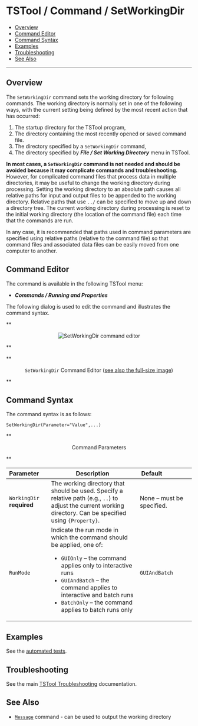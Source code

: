 # TSTool / Command / SetWorkingDir #

*   [Overview](#overview)
*   [Command Editor](#command-editor)
*   [Command Syntax](#command-syntax)
*   [Examples](#examples)
*   [Troubleshooting](#troubleshooting)
*   [See Also](#see-also)

-------------------------

## Overview ##

The `SetWorkingDir` command sets the working directory for following commands.
The working directory is normally set in one of the following ways,
with the current setting being defined by the most recent action that has occurred:

1.  The startup directory for the TSTool program,
2.  The directory containing the most recently opened or saved command file.
3.  The directory specified by a `SetWorkingDir` command,
4.  The directory specified by ***File / Set Working Directory*** menu in TSTool.

**In most cases, a `SetWorkingDir` command is not needed and should be avoided because it may complicate commands and troubleshooting.**
However, for complicated command files that process data in multiple directories,
it may be useful to change the working directory during processing.
Setting the working directory to an absolute path causes all relative paths for
input and output files to be appended to the working directory.
Relative paths that use `../` can be specified to move up and down a directory tree.
The current working directory during processing is reset to the initial working directory
(the location of the command file) each time that the commands are run.

In any case, it is recommended that paths used in command parameters are specified
using relative paths (relative to the command file) so that command files
and associated data files can be easily moved from one computer to another.

## Command Editor ##

The command is available in the following TSTool menu:

*   ***Commands / Running and Properties***

The following dialog is used to edit the command and illustrates the command syntax.

**<p style="text-align: center;">
![SetWorkingDir command editor](SetWorkingDir.png)
</p>**

**<p style="text-align: center;">
`SetWorkingDir` Command Editor (<a href="../SetWorkingDir.png">see also the full-size image</a>)
</p>**

## Command Syntax ##

The command syntax is as follows:

```text
SetWorkingDir(Parameter="Value",...)
```
**<p style="text-align: center;">
Command Parameters
</p>**

|**Parameter**&nbsp;&nbsp;&nbsp;&nbsp; | **Description** | **Default**&nbsp;&nbsp;&nbsp;&nbsp;&nbsp;&nbsp;&nbsp;&nbsp;&nbsp;&nbsp;&nbsp;&nbsp;&nbsp;&nbsp;&nbsp;&nbsp; |
| --------------|-----------------|----------------- |
|`WorkingDir`<br>**required**|The working directory that should be used.  Specify a relative path (e.g., `..`) to adjust the current working directory.  Can be specified using `{Property}`.|None – must be specified.|
|`RunMode`|Indicate the run mode in which the command should be applied, one of:<ul><li>`GUIOnly` – the command applies only to interactive runs</li><li>`GUIAndBatch` – the command applies to interactive and batch runs</li><li>`BatchOnly` – the command applies to batch runs only</li></ul>|`GUIAndBatch`|

## Examples ##

See the [automated tests](https://github.com/OpenCDSS/cdss-app-tstool-test/tree/master/test/commands/SetWorkingDir).

## Troubleshooting ##

See the main [TSTool Troubleshooting](../../troubleshooting/troubleshooting.md) documentation.

## See Also ##

*   [`Message`](../Message/Message.md) command - can be used to output the working directory

